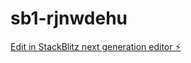 # sb1-rjnwdehu

[Edit in StackBlitz next generation editor ⚡️](https://stackblitz.com/~/github.com/tippyentertainment/sb1-rjnwdehu)